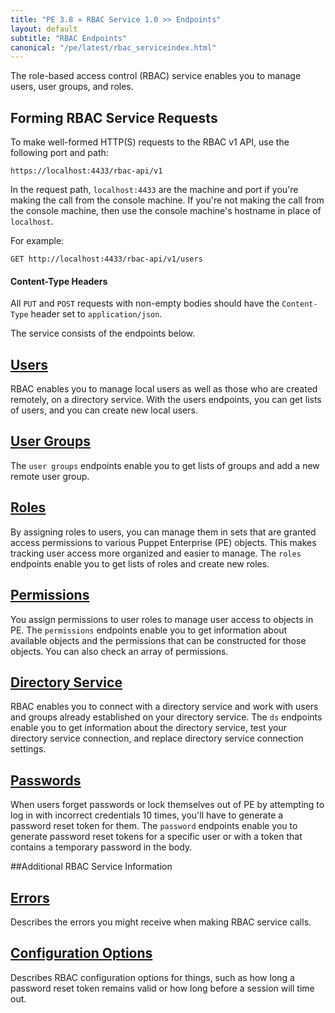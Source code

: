 ```yaml
---
title: "PE 3.8 » RBAC Service 1.0 >> Endpoints"
layout: default
subtitle: "RBAC Endpoints"
canonical: "/pe/latest/rbac_serviceindex.html"
---
```


The role-based access control (RBAC) service enables you to manage users, user groups, and roles.

## Forming RBAC Service Requests

To make well-formed HTTP(S) requests to the RBAC v1 API, use the following port and path:

    https://localhost:4433/rbac-api/v1

In the request path, `localhost:4433` are the machine and port if you're making the call from the console machine. If you're not making the call from the console machine, then use the console machine's hostname in place of `localhost`.

For example:

	GET	http://localhost:4433/rbac-api/v1/users


#### Content-Type Headers

All `PUT` and `POST` requests with non-empty bodies should have the `Content-Type` header set to `application/json`.

The service consists of the endpoints below.

## [Users](./rbac_users.html)
RBAC enables you to manage local users as well as those who are created remotely, on a directory service. With the users endpoints, you can get lists of users, and you can create new local users.

## [User Groups](./rbac_usergroups.html)
The `user groups` endpoints enable you to get lists of groups and add a new remote user group.

## [Roles](./rbac_roles.html)
By assigning roles to users, you can manage them in sets that are granted access permissions to various Puppet Enterprise (PE) objects. This makes tracking user access more organized and easier to manage. The `roles` endpoints enable you to get lists of roles and create new roles.

## [Permissions](./rbac_permissionsref.html)
You assign permissions to user roles to manage user access to objects in PE. The `permissions` endpoints enable you to get information about available objects and the permissions that can be constructed for those objects. You can also check an array of permissions.

## [Directory Service](./rbac_dsref.html)
RBAC enables you to connect with a directory service and work with users and groups already established on your directory service. The `ds` endpoints enable you to get information about the directory service, test your directory service connection, and replace directory service connection settings.

## [Passwords](./rbac_passwords.html)
When users forget passwords or lock themselves out of PE by attempting to log in with incorrect credentials 10 times, you'll have to generate a password reset token for them. The `password` endpoints enable you to generate password reset tokens for a specific user or with a token that contains a temporary password in the body.

##Additional RBAC Service Information

## [Errors](./rbac_serviceerrors.html)
Describes the errors you might receive when making RBAC service calls.

## [Configuration Options](./rbac_config.html)
Describes RBAC configuration options for things, such as how long a password reset token remains valid or how long before a session will time out.
